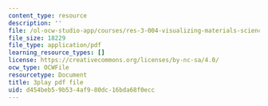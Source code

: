 ```yaml
---
content_type: resource
description: ''
file: /ol-ocw-studio-app/courses/res-3-004-visualizing-materials-science-fall-2017/d454beb59b534af980dc16bda68f0ecc_EmeWBxXlzKA.pdf
file_size: 18229
file_type: application/pdf
learning_resource_types: []
license: https://creativecommons.org/licenses/by-nc-sa/4.0/
ocw_type: OCWFile
resourcetype: Document
title: 3play pdf file
uid: d454beb5-9b53-4af9-80dc-16bda68f0ecc
---
```

